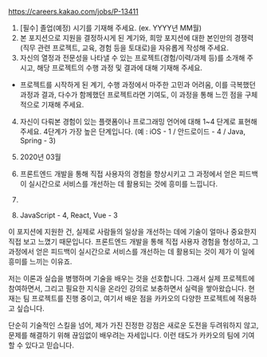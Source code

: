 https://careers.kakao.com/jobs/P-13411

1. [필수] 졸업(예정) 시기를 기재해 주세요. (ex. YYYY년 MM월) 
2. 본 포지션으로 지원을 결정하시게 된 계기와, 희망 포지션에 대한 본인만의 경쟁력(직무 관련 프로젝트, 교육, 경험 등을 토대로)을 자유롭게 작성해 주세요. 
3. 자신의 열정과 전문성을 나타낼 수 있는 프로젝트(경험/이력/과제 등)를 소개해 주시고, 해당 프로젝트의 수행 과정 및 결과에 대해 기재해 주세요. 
* 프로젝트를 시작하게 된 계기, 수행 과정에서 마주한 고민과 어려움, 이를 극복했던 과정과 결과, 다수가 함께했던 프로젝트라면 기여도, 이 과정을 통해 느낀 점을 구체적으로 기재해 주세요. 
4. 자신이 다뤄본 경험이 있는 플랫폼이나 프로그래밍 언어에 대해 1~4 단계로 표현해주세요. 4단계가 가장 높은 단계입니다. (예 : iOS - 1 / 안드로이드 - 4 / Java, Spring - 3)

1. 2020년 03월
2. 프론트엔드 개발을 통해 직접 사용자의 경험을 향상시키고 그 과정에서 얻은 피드백이 실시간으로 서비스를 개선하는 데 활용되는 것에 흥미를 느낍니다. 
3. 
4. JavaScript - 4, React, Vue - 3



이 포지션에 지원한 건, 실제로 사람들의 일상을 개선하는 데에 기술이 얼마나 중요한지 직접 보고 느꼈기 때문입니다. 프론트엔드 개발을 통해 직접 사용자 경험을 형성하고, 그 과정에서 얻은 피드백이 실시간으로 서비스를 개선하는 데 활용되는 것이 제가 이 일에 흥미를 느끼는 이유죠.

저는 이론과 실습을 병행하며 기술을 배우는 것을 선호합니다. 그래서 실제 프로젝트에 참여하면서, 그리고 필요한 지식을 온라인 강의로 보충하면서 실력을 쌓아왔습니다. 현재는 팀 프로젝트를 진행 중이고, 여기서 배운 점을 카카오의 다양한 프로젝트에 적용하고 싶습니다.

단순히 기술적인 스킬을 넘어, 제가 가진 진정한 강점은 새로운 도전을 두려워하지 않고, 문제를 해결하기 위해 끊임없이 배우려는 자세입니다. 이런 태도가 카카오의 팀에 기여할 수 있다고 믿습니다.